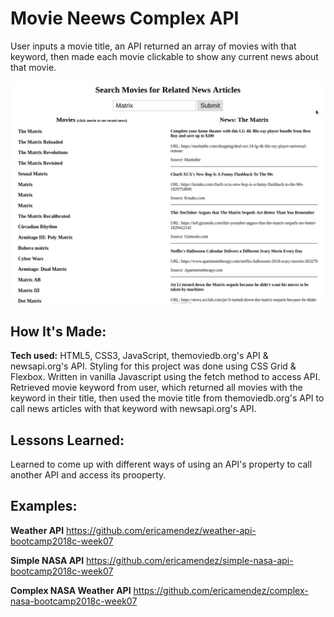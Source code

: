 # Movie Neews Complex API
User inputs a movie title, an API returned an array of movies with that keyword, then made each movie clickable to show any current news about that movie.

![alt tag](screen.png)

## How It's Made:

**Tech used:** HTML5, CSS3, JavaScript, themoviedb.org's API & newsapi.org's API.
Styling for this project was done using CSS Grid & Flexbox. Written in vanilla Javascript using the fetch method to access API. Retrieved movie keyword from user, which returned all movies with the keyword in their title, then used the movie title from themoviedb.org's API to call news articles with that keyword with newsapi.org's API.

## Lessons Learned:
Learned to come up with different ways of using an API's property to call another API and access its prooperty.

## Examples:

**Weather API** https://github.com/ericamendez/weather-api-bootcamp2018c-week07

**Simple NASA API** https://github.com/ericamendez/simple-nasa-api-bootcamp2018c-week07

**Complex NASA Weather API** https://github.com/ericamendez/complex-nasa-bootcamp2018c-week07
